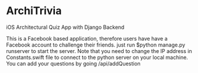 # ArchiTrivia
iOS Architectural Quiz App with Django Backend

This is a Facebook based application, therefore users have have a Facebook account to challenge their friends.
just run $python manage.py runserver to start the server. Note that you need to change the IP address in Constants.swift
file to connect to the python server on your local machine.
You can add your questions by going /api/addQuestion
